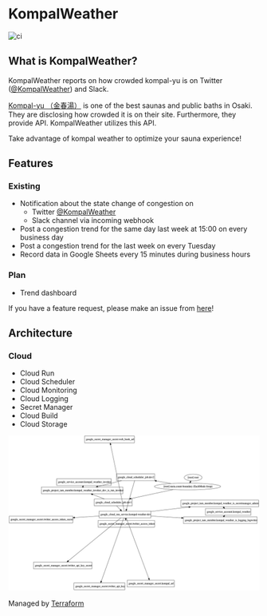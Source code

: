 # KompalWeather

![ci](https://github.com/toshi0607/KompalWeather/workflows/ci/badge.svg)

## What is KompalWeather?

KompalWeather reports on how crowded kompal-yu is on Twitter ([@KompalWeather](https://twitter.com/KompalWeather)) and Slack. 

[Kompal-yu （金春湯）](https://kom-pal.com/) is one of the best saunas and public baths in Osaki. They are disclosing how crowded it is on their site. Furthermore, they provide API. KompalWeather utilizes this API.

Take advantage of kompal weather to optimize your sauna experience!

## Features

### Existing

* Notification about the state change of congestion on
  * Twitter [@KompalWeather](https://twitter.com/KompalWeather)
  * Slack channel via incoming webhook
* Post a congestion trend for the same day last week at 15:00 on every business day
* Post a congestion trend for the last week on every Tuesday
* Record data in Google Sheets every 15 minutes during business hours

### Plan

* Trend dashboard

If you have a feature request, please make an issue from [here](https://github.com/toshi0607/KompalWeather/issues/new)!

## Architecture

### Cloud

* Cloud Run
* Cloud Scheduler
* Cloud Monitoring
* Cloud Logging
* Secret Manager
* Cloud Build
* Cloud Storage

![image dependency](./terraform/development/kompal-graph.jpg)

Managed by [Terraform](https://github.com/toshi0607/KompalWeather/tree/master/terraform/development)
